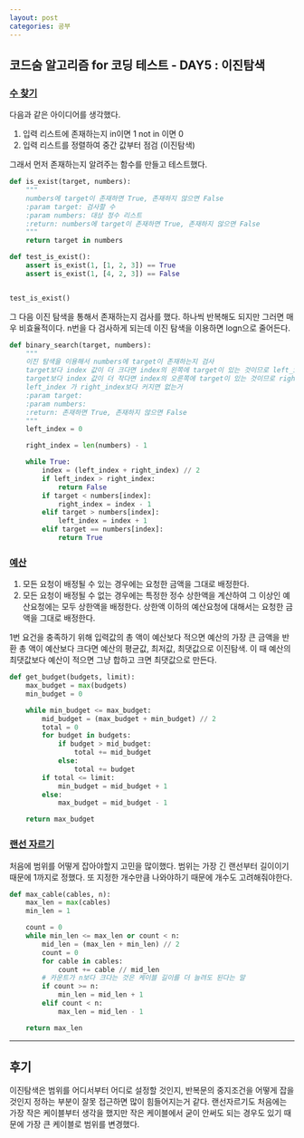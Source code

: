 ```yaml
---
layout: post
categories: 공부
---
```


## 코드숨 알고리즘 for 코딩 테스트 - DAY5 : 이진탐색

### [수 찾기](https://www.acmicpc.net/problem/1920)
다음과 같은 아이디어를 생각했다.

1. 입력 리스트에 존재하는지 in이면 1 not in 이면 0
2. 입력 리스트를 정렬하여 중간 값부터 점검 (이진탐색)

그래서 먼저 존재하는지 알려주는 함수를 만들고 테스트했다. 

```python
def is_exist(target, numbers):
    """
    numbers에 target이 존재하면 True, 존재하지 않으면 False
    :param target: 검사할 수
    :param numbers: 대상 정수 리스트
    :return: numbers에 target이 존재하면 True, 존재하지 않으면 False
    """
    return target in numbers

def test_is_exist():
    assert is_exist(1, [1, 2, 3]) == True
    assert is_exist(1, [4, 2, 3]) == False


test_is_exist()

```
그 다음 이진 탐색을 통해서 존재하는지 검사를 했다. 하나씩 반복해도 되지만 그러면 매우 비효율적이다. n번을 다 검사하게 되는데 이진 탐색을 이용하면 logn으로 줄어든다.

```python
def binary_search(target, numbers):
    """
    이진 탐색을 이용해서 numbers에 target이 존재하는지 검사
    target보다 index 값이 더 크다면 index의 왼쪽에 target이 있는 것이므로 left_index와 index 중앙값으로  index 변경
    target보다 index 값이 더 작다면 index의 오른쪽에 target이 있는 것이므로 right_index와 index 중앙값으로 index변경
    left_index 가 right_index보다 커지면 없는거
    :param target:
    :param numbers:
    :return: 존재하면 True, 존재하지 않으면 False
    """
    left_index = 0

    right_index = len(numbers) - 1

    while True:
        index = (left_index + right_index) // 2
        if left_index > right_index:
            return False
        if target < numbers[index]:
            right_index = index - 1
        elif target > numbers[index]:
            left_index = index + 1
        elif target == numbers[index]:
            return True
```

### [예산](https://www.acmicpc.net/problem/2512)

1. 모든 요청이 배정될 수 있는 경우에는 요청한 금액을 그대로 배정한다.
2. 모든 요청이 배정될 수 없는 경우에는 특정한 정수 상한액을 계산하여 그 이상인 예산요청에는 모두 상한액을 배정한다.
상한액 이하의 예산요청에 대해서는 요청한 금액을 그대로 배정한다.

1번 요건을 충족하기 위해  입력값의 총 액이 예산보다 적으면 예산의 가장 큰 금액을 반환
총 액이 예산보다 크다면 예산의 평균값, 최저값, 최댓값으로 이진탐색.
이 때 예산의 최댓값보다 예산이 적으면 그냥 합하고 크면 최댓값으로 만든다.

```python
def get_budget(budgets, limit):
    max_budget = max(budgets)
    min_budget = 0

    while min_budget <= max_budget:
        mid_budget = (max_budget + min_budget) // 2
        total = 0
        for budget in budgets:
            if budget > mid_budget:
                total += mid_budget
            else:
                total += budget
        if total <= limit:
            min_budget = mid_budget + 1
        else:
            max_budget = mid_budget - 1

    return max_budget
```

### [랜선 자르기](https://www.acmicpc.net/problem/16540)
처음에 범위를 어떻게 잡아야할지 고민을 많이했다. 범위는 가장 긴 랜선부터 길이이기때문에 1까지로 정했다. 
또 지정한 개수만큼 나와야하기 때문에 개수도 고려해줘야한다. 

```python
def max_cable(cables, n):
    max_len = max(cables)
    min_len = 1

    count = 0
    while min_len <= max_len or count < n:
        mid_len = (max_len + min_len) // 2
        count = 0
        for cable in cables:
            count += cable // mid_len
        # 카운트가 n보다 크다는 것은 케이블 길이를 더 늘려도 된다는 말
        if count >= n:
            min_len = mid_len + 1
        elif count < n:
            max_len = mid_len - 1

    return max_len
```

***

## 후기 

이진탐색은 범위를 어디서부터 어디로 설정할 것인지, 반복문의 중지조건을 어떻게 잡을 것인지 정하는 부분이 잘못 접근하면 많이 힘들어지는거 같다. 
랜선자르기도 처음에는 가장 작은 케이블부터 생각을 했지만 작은 케이블에서 굳이 안써도 되는 경우도 있기 때문에 가장 큰 케이블로 범위를 변경했다. 
